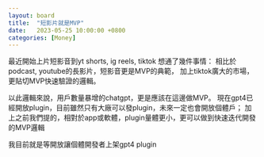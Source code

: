 ```yaml
---
layout: board
title:  "短影片就是MVP"
date:   2023-05-25 10:00:00 +0800
categories: [Money]
---
```


最近開始上片短影音到yt shorts, ig reels, tiktok
想通了幾件事情：
相比於podcast, youtube的長影片，短影音更是MVP的典範，
加上tiktok廣大的市場，更貼切MVP快速驗證的邏輯。

以此邏輯來說，用戶數量暴增的chatgpt，更是應該在這邊做MVP。
現在gpt4已經開放plugin，目前雖然只有大廠可以發plugin，未來一定也會開放個體戶；
加上之前我們提的，相對於app或軟體，plugin量體更小，更可以做到快速迭代開發的MVP邏輯

我目前就是等開放讓個體開發者上架gpt4 plugin